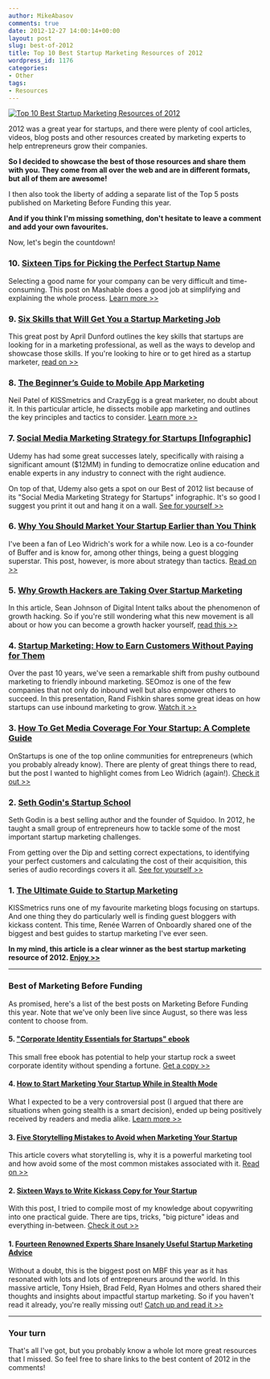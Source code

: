 ```yaml
---
author: MikeAbasov
comments: true
date: 2012-12-27 14:00:14+00:00
layout: post
slug: best-of-2012
title: Top 10 Best Startup Marketing Resources of 2012
wordpress_id: 1176
categories:
- Other
tags:
- Resources
---
```


[![Top 10 Best Startup Marketing Resources of 2012](http://marketingbeforefunding.com/wp-content/uploads/2012/12/bestof2012-590x390.png)](http://marketingbeforefunding.com/2012/12/27/best-of-2012/)

2012 was a great year for startups, and there were plenty of cool articles, videos, blog posts and other resources created by marketing experts to help entrepreneurs grow their companies.

**So I decided to showcase the best of those resources and share them with you. They come from all over the web and are in different formats, but all of them are awesome!**

I then also took the liberty of adding a separate list of the Top 5 posts published on Marketing Before Funding this year.

**And if you think I'm missing something, don't hesitate to leave a comment and add your own favourites.**

Now, let's begin the countdown!

<!-- more -->



### 10. [Sixteen Tips for Picking the Perfect Startup Name](http://mashable.com/2012/10/04/startup-naming/)


Selecting a good name for your company can be very difficult and time-consuming. This post on Mashable does a good job at simplifying and explaining the whole process. [Learn more >>](http://mashable.com/2012/10/04/startup-naming/)



### 9. [Six Skills that Will Get You a Startup Marketing Job](http://www.rocketwatcher.com/blog/2012/04/startup-marketing-job.html)


This great post by April Dunford outlines the key skills that startups are looking for in a marketing professional, as well as the ways to develop and showcase those skills. If you're looking to hire or to get hired as a startup marketer, [read on >>](http://www.rocketwatcher.com/blog/2012/04/startup-marketing-job.html)


### 8. [The Beginner’s Guide to Mobile App Marketing](http://www.quicksprout.com/2012/05/10/the-beginners-guide-to-mobile-app-marketing/)


Neil Patel of KISSmetrics and CrazyEgg is a great marketer, no doubt about it. In this particular article, he dissects mobile app marketing and outlines the key principles and tactics to consider. [Learn more >>](http://www.quicksprout.com/2012/05/10/the-beginners-guide-to-mobile-app-marketing/)


### 7. [Social Media Marketing Strategy for Startups [Infographic]](http://www.udemy.com/blog/social-media-marketing-for-startups-infographic/)


Udemy has had some great successes lately, specifically with raising a significant amount ($12MM) in funding to democratize online education and enable experts in any industry to connect with the right audience.

On top of that, Udemy also gets a spot on our Best of 2012 list because of its "Social Media Marketing Strategy for Startups" infographic. It's so good I suggest you print it out and hang it on a wall. [See for yourself >>](http://www.udemy.com/blog/social-media-marketing-for-startups-infographic/)


### 6. [Why You Should Market Your Startup Earlier than You Think](http://leostartsup.com/2012/07/why-you-should-market-your-startup-earlier-than-you-think/)


I've been a fan of Leo Widrich's work for a while now. Leo is a co-founder of Buffer and is know for, among other things, being a guest blogging superstar. This post, however, is more about strategy than tactics. [Read on >>](http://leostartsup.com/2012/07/why-you-should-market-your-startup-earlier-than-you-think/)


### 5. [Why Growth Hackers are Taking Over Startup Marketing](http://technori.com/2012/10/2600-up-and-to-the-right-why-growth-hackers-are-taking-over-startup-marketing/)


In this article, Sean Johnson of Digital Intent talks about the phenomenon of growth hacking. So if you're still wondering what this new movement is all about or how you can become a growth hacker yourself, [read this >>](http://technori.com/2012/10/2600-up-and-to-the-right-why-growth-hackers-are-taking-over-startup-marketing/)


### 4. [Startup Marketing: How to Earn Customers Without Paying for Them](http://www.seomoz.org/blog/startup-marketing-how-to-earn-customers-without-paying-for-them)


Over the past 10 years, we've seen a remarkable shift from pushy outbound marketing to friendly inbound marketing. SEOmoz is one of the few companies that not only do inbound well but also empower others to succeed. In this presentation, Rand Fishkin shares some great ideas on how startups can use inbound marketing to grow. [Watch it >>](http://www.seomoz.org/blog/startup-marketing-how-to-earn-customers-without-paying-for-them)


### 3. [How To Get Media Coverage For Your Startup: A Complete Guide](http://onstartups.com/tabid/3339/bid/80121/How-To-Get-Media-Coverage-For-Your-Startup-A-Complete-Guide.aspx)


OnStartups is one of the top online communities for entrepreneurs (which you probably already know). There are plenty of great things there to read, but the post I wanted to highlight comes from Leo Widrich (again!). [Check it out >>](http://onstartups.com/tabid/3339/bid/80121/How-To-Get-Media-Coverage-For-Your-Startup-A-Complete-Guide.aspx)


### 2. [Seth Godin's Startup School](http://www.earwolf.com/show/startup-school/)


Seth Godin is a best selling author and the founder of Squidoo. In 2012, he taught a small group of entrepreneurs how to tackle some of the most important startup marketing challenges. 

From getting over the Dip and setting correct expectations, to identifying your perfect customers and calculating the cost of their acquisition, this series of audio recordings covers it all. [See for yourself >>](http://www.earwolf.com/show/startup-school/)


### 1. [The Ultimate Guide to Startup Marketing](http://blog.kissmetrics.com/ultimate-guide-startup-marketing/)


KISSmetrics runs one of my favourite marketing blogs focusing on startups. And one thing they do particularly well is finding guest bloggers with kickass content. This time, Renée Warren of Onboardly shared one of the biggest and best guides to startup marketing I've ever seen.

**In my mind, this article is a clear winner as the best startup marketing resource of 2012. [Enjoy >>](http://blog.kissmetrics.com/ultimate-guide-startup-marketing/)**



* * *





### Best of Marketing Before Funding


As promised, here's a list of the best posts on Marketing Before Funding this year. Note that we've only been live since August, so there was less content to choose from.


#### 5. ["Corporate Identity Essentials for Startups" ebook](http://marketingbeforefunding.com/2012/10/18/ebook/)


This small free ebook has potential to help your startup rock a sweet corporate identity without spending a fortune. [Get a copy >>](http://marketingbeforefunding.com/2012/10/18/ebook/)


#### 4. [How to Start Marketing Your Startup While in Stealth Mode](http://marketingbeforefunding.com/2012/09/12/marketing-in-stealth-mode/)


What I expected to be a very controversial post (I argued that there are situations when going stealth is a smart decision), ended up being positively received by readers and media alike. [Learn more >>](http://marketingbeforefunding.com/2012/09/12/marketing-in-stealth-mode/)


#### 3. [Five Storytelling Mistakes to Avoid when Marketing Your Startup](http://marketingbeforefunding.com/2012/08/28/startup-storytelling-mistakes/)


This article covers what storytelling is, why it is a powerful marketing tool and how avoid some of the most common mistakes associated with it. [Read on >>](http://marketingbeforefunding.com/2012/08/28/startup-storytelling-mistakes/)


#### 2. [Sixteen Ways to Write Kickass Copy for Your Startup](http://marketingbeforefunding.com/2012/09/26/ways-to-improve-copywriting/)


With this post, I tried to compile most of my knowledge about copywriting into one practical guide. There are tips, tricks, "big picture" ideas and everything in-between. [Check it out >>](http://marketingbeforefunding.com/2012/09/26/ways-to-improve-copywriting/)


#### 1. [Fourteen Renowned Experts Share Insanely Useful Startup Marketing Advice](http://marketingbeforefunding.com/2012/08/07/startup-marketing-priorities/)


Without a doubt, this is the biggest post on MBF this year as it has resonated with lots and lots of entrepreneurs around the world. In this massive article, Tony Hsieh, Brad Feld, Ryan Holmes and others shared their thoughts and insights about impactful startup marketing. So if you haven't read it already, you're really missing out! [Catch up and read it >>](http://marketingbeforefunding.com/2012/08/07/startup-marketing-priorities/)



* * *





### Your turn


That's all I've got, but you probably know a whole lot more great resources that I missed. So feel free to share links to the best content of 2012 in the comments!
